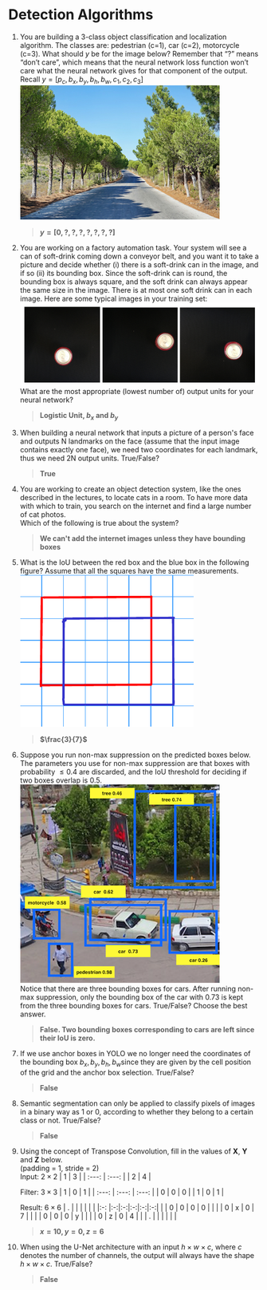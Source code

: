 # Detection Algorithms

1. You are building a 3-class object classification and localization algorithm. The classes are: pedestrian (c=1), car (c=2), motorcycle (c=3). What should $y$ be for the image below? Remember that “?” means “don’t care”, which means that the neural network loss function won’t care what the neural network gives for that component of the output. Recall $y=[p_c,b_x,b_y,b_h,b_w,c_1,c_2,c_3]$
![q1.png](./img/q1.png)

   > **$y = [0, ?, ?, ?, ?, ?, ?, ?]$**

2. You are working on a factory automation task. Your system will see a can of soft-drink coming down a conveyor belt, and you want it to take a picture and decide whether (i) there is a soft-drink can in the image, and if so (ii) its bounding box. Since the soft-drink can is round, the bounding box is always square, and the soft drink can always appear the same size in the image. There is at most one soft drink can in each image. Here are some typical images in your training set:
![q2-1.png](./img/q2.png)
What are the most appropriate (lowest number of) output units for your neural network?

    > **Logistic Unit, $b_x$ and $b_y$**

3. When building a neural network that inputs a picture of a person's face and outputs N landmarks on the face (assume that the input image contains exactly one face), we need two coordinates for each landmark, thus we need 2N output units. True/False?

    > **True**

4. You are working to create an object detection system, like the ones described in the lectures, to locate cats in a room. To have more data with which to train, you search on the internet and find a large number of cat photos. <br>
Which of the following is true about the system?

    >**We can't add the internet images unless they have bounding boxes**

5. What is the IoU between the red box and the blue box in the following figure? Assume that all the squares have the same measurements.<br>
![q5.png](img/q5.png)

    > **$\frac{3}{7}$**

6. Suppose you run non-max suppression on the predicted boxes below. The parameters you use for non-max suppression are that boxes with probability $\leq 0.4$ are discarded, and the IoU threshold for deciding if two boxes overlap is $0.5$.
![q6.png](img/q6.png) <br>
Notice that there are three bounding boxes for cars. After running non-max suppression, only the bounding box of the car with 0.73 is kept from the three bounding boxes for cars. True/False? Choose the best answer.

    > **False. Two bounding boxes corresponding to cars are left since their IoU is zero.**

7. If we use anchor boxes in YOLO we no longer need the coordinates of the bounding box $b_x,b_y,b_h,b_w$​ since they are given by the cell position of the grid and the anchor box selection. True/False?

    > **False**

8. Semantic segmentation can only be applied to classify pixels of images in a binary way as 1 or 0, according to whether they belong to a certain class or not. True/False?

    > **False**

9. Using the concept of Transpose Convolution, fill in the values of **X**, **Y** and **Z** below. <br>
(padding = 1, stride = 2) <br>
    Input: $2\times 2$
    | 1     | 3     |
    | :---: | :---: |
    | 2     | 4     |

    Filter: $3\times 3$
    | 1     | 0     | 1     |
    | :---: | :---: | :---: |
    | 0     | 0     | 0     |
    | 1     | 0     | 1     |

    Result: $6\times 6$
    | .  |   |   |   |   |   |
    |:-: |:-:|:-:|:-:|:-:|:-:|
    |    | 0 | 0 | 0 | 0 |   |
    |    | 0 | x | 0 | 7 |   |
    |    | 0 | 0 | 0 | y |   |
    |    | 0 | z | 0 | 4 |   |
    | .  |   |   |   |   |   |

    > **$x = 10, y = 0, z = 6$**

10. When using the U-Net architecture with an input $h\times w\times c$, where $c$ denotes the number of channels, the output will always have the shape $h\times w\times c$. True/False?

    > **False**
